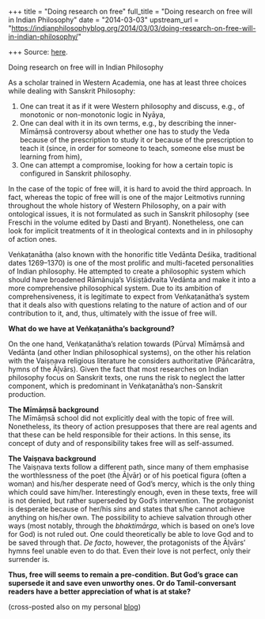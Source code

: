 +++
title = "Doing research on free"
full_title = "Doing research on free will in Indian Philosophy"
date = "2014-03-03"
upstream_url = "https://indianphilosophyblog.org/2014/03/03/doing-research-on-free-will-in-indian-philosophy/"

+++
Source: [here](https://indianphilosophyblog.org/2014/03/03/doing-research-on-free-will-in-indian-philosophy/).

Doing research on free will in Indian Philosophy

As a scholar trained in Western Academia, one has at least three choices
while dealing with Sanskrit Philosophy:

1.  One can treat it as if it were Western philosophy and discuss, e.g.,
    of monotonic or non-monotonic logic in Nyāya,
2.  One can deal with it in its own terms, e.g., by describing the
    inner-Mīmāṃsā controversy about whether one has to study the Veda
    because of the prescription to study it or because of the
    prescription to teach it (since, in order for someone to teach,
    someone else must be learning from him),
3.  One can attempt a compromise, looking for how a certain topic is
    configured in Sanskrit philosophy.

In the case of the topic of free will, it is hard to avoid the third
approach. In fact, whereas the topic of free will is one of the major
Leitmotivs running throughout the whole history of Western Philosophy,
on a pair with ontological issues, it is not formulated as such in
Sanskrit philosophy (see Freschi in the volume edited by Dasti and
Bryant). Nonetheless, one can look for implicit treatments of it in
theological contexts and in in philosophy of action ones.

Veṅkaṭanātha (also known with the honorific title Vedānta Deśika,
traditional dates 1269–1370) is one of the most prolific and
multi-faceted personalities of Indian philosophy. He attempted to create
a philosophic system which should have broadened Rāmānuja’s
Viśiṣṭādvaita Vedānta and make it into a more comprehensive
philosophical system. Due to its ambition of comprehensiveness, it is
legitimate to expect from Veṅkaṭanātha’s system that it deals also with
questions relating to the nature of action and of our contribution to
it, and, thus, ultimately with the issue of free will.

**What do we have at Veṅkaṭanātha’s background?**

On the one hand, Veṅkaṭanātha’s relation towards (Pūrva) Mīmāṃsā and
Vedānta (and other Indian philosophical systems), on the other his
relation with the Vaiṣṇava religious literature he considers
authoritative (Pāñcarātra, hymns of the Āḻvārs). Given the fact that
most researches on Indian philosophy focus on Sanskrit texts, one runs
the risk to neglect the latter component, which is predominant in
Veṅkaṭanātha’s non-Sanskrit production.

**The Mīmāṃsā background**  
The Mīmāṃsā school did not explicitly deal with the topic of free will.
Nonetheless, its theory of action presupposes that there are real agents
and that these can be held responsible for their actions. In this sense,
its concept of duty and of responsibility takes free will as
self-assumed.

**The Vaiṣṇava background**  
The Vaiṣṇava texts follow a different path, since many of them emphasise
the worthlessness of the poet (the Āḻvār) or of his poetical figura
(often a woman) and his/her desperate need of God’s mercy, which is the
only thing which could save him/her. Interestingly enough, even in these
texts, free will is not denied, but rather superseded by God’s
intervention. The protagonist is desperate because of her/his *sins* and
states that s/he cannot achieve anything on his/her own. The possibility
to achieve salvation through other ways (most notably, through the
*bhaktimārga*, which is based on one’s love for God) is not ruled out.
One could theoretically be able to love God and to be saved through
that. *De facto*, however, the protagonists of the Āḻvārs’ hymns feel
unable even to do that. Even their love is not perfect, only their
surrender is.

**Thus, free will seems to remain a pre-condition. But God’s grace can
supersede it and save even unworthy ones. Or do Tamil-conversant readers
have a better appreciation of what is at stake?**

(cross-posted also on my personal [blog](http://elisafreschi.com))
